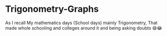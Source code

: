# Trigonometry-Graphs
<p>As I recall My mathematics days (School days) mainly Trigonometry, That made whole schooling and colleges around it and being asking doubts 😅😂</p>
